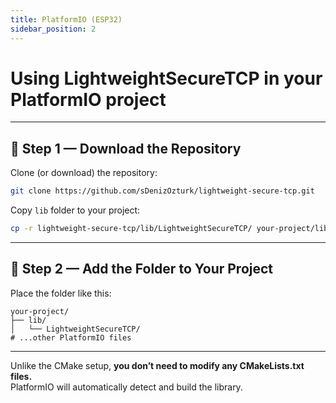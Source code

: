 ```yaml
---
title: PlatformIO (ESP32)
sidebar_position: 2
---
```


# Using LightweightSecureTCP in your PlatformIO project

---

## 🧩 Step 1 — Download the Repository

Clone (or download) the repository:

```bash
git clone https://github.com/sDenizOzturk/lightweight-secure-tcp.git
```

Copy `lib` folder to your project:

```bash
cp -r lightweight-secure-tcp/lib/LightweightSecureTCP/ your-project/lib/
```

---

## 📁 Step 2 — Add the Folder to Your Project

Place the folder like this:

```
your-project/
├── lib/
│   └── LightweightSecureTCP/
# ...other PlatformIO files
```

---

Unlike the CMake setup, **you don’t need to modify any CMakeLists.txt files.**  
PlatformIO will automatically detect and build the library.
